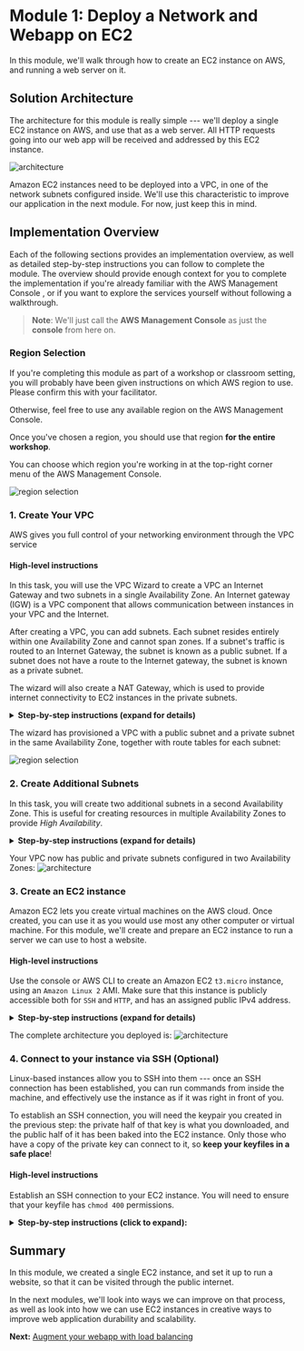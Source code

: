 
Module 1: Deploy a Network and Webapp on EC2
===

In this module, we'll walk through how to create an EC2 instance on AWS, 
and running a web server on it. 


## Solution Architecture

The architecture for this module is really simple --- we'll deploy a single EC2 instance
on AWS, and use that as a web server. All HTTP requests going into our web app will be
received and addressed by this EC2 instance.

![architecture](__assets/architecture.png)

Amazon EC2 instances need to be deployed into a VPC, in one of the network subnets 
configured inside. We'll use this characteristic to improve our application in the next module.
For now, just keep this in mind.

## Implementation Overview

Each of the following sections provides an implementation overview, as well as detailed
step-by-step instructions you can follow to complete the module. The overview should provide
enough context for you to complete the implementation if you're already familiar with
the AWS Management Console , or if you want to explore the services yourself
without following a walkthrough.

> **Note**: We'll just call the **AWS Management Console** as just the **console** from here on.

### Region Selection

If you're completing this module as part of a workshop or classroom setting, you will probably
have been given instructions on which AWS region to use. Please confirm this with your facilitator.

Otherwise, feel free to use any available region on the AWS Management Console.

Once you've chosen a region, you should use that region **for the entire workshop**. 

You can choose which region you're working in at the top-right corner menu of the AWS Management Console.

![region selection](__assets/region-selection.png)

### 1. Create Your VPC

AWS gives you full control of your networking environment through the VPC service

#### High-level instructions
In this task, you will use the VPC Wizard to create a VPC an Internet Gateway and two subnets in a single Availability Zone. An Internet gateway (IGW) is a VPC component that allows communication between instances in your VPC and the Internet.

After creating a VPC, you can add subnets. Each subnet resides entirely within one Availability Zone and cannot span zones. If a subnet's traffic is routed to an Internet Gateway, the subnet is known as a public subnet. If a subnet does not have a route to the Internet gateway, the subnet is known as a private subnet.

The wizard will also create a NAT Gateway, which is used to provide internet connectivity to EC2 instances in the private subnets.


<details>
  <summary><strong>Step-by-step instructions (expand for details)</strong></summary>
  <p>
    
  1. In the AWS Management Console, on the ***Services** menu, click **VPC**.
  2. Click **Launch VPC Wizard**
  3. In the left navigation pane, click **VPC with Public and Private Subnets** (the second option).
  4. Click Select then configure:
      - **VPC name**: `Lab VPC`
      - **Availability Zone**: Select the *first* Availability Zone
      - **Public subnet name**: `Public Subnet 1`
      - **Availability Zone**: Select the *first* Availability Zone (the same as used above)
      - **Private subnet name**: `Private Subnet 1`
      - **Elastic IP Allocation ID**: Click in the box and select the displayed IP address
  5. Click **Create VPC**


  </p>
</details>

The wizard has provisioned a VPC with a public subnet and a private subnet in the same Availability Zone, together with route tables for each subnet:

![region selection](__assets/task1.png)

### 2. Create Additional Subnets

In this task, you will create two additional subnets in a second Availability Zone. This is useful for creating resources in multiple Availability Zones to provide _High Availability_.

<details>
  <summary><strong>Step-by-step instructions (expand for details)</strong></summary>
  <p>

1. In the left navigation pane, click **Subnets**.

    First, you will create a second Public Subnet.

2. Click **Create subnet** then configure:

    - **Name tag:** `Public Subnet 2`
    - **VPC:** _Lab VPC_
    - **Availability Zone:** Select the *second* Availability Zone
    - **IPv4 CIDR block:** `10.0.2.0/24`

    The subnet will have all IP addresses starting with **10.0.2.x**.

3. Click **Create** then click **Close**

    You will now create a second Private Subnet.

4. Click **Create subnet** then configure:

    - **Name tag:** `Private Subnet 2`
    - **VPC:** _Lab VPC_
    - **Availability Zone:** Select the *second* Availability Zone
    - **CIDR block:** `10.0.3.0/24`

    The subnet will have all IP addresses starting with **10.0.3.x**.

5. Click **Create** then click **Close**

    You will now configure the Private Subnets to route internet-bound traffic to the NAT Gateway so that resources in the Private Subnet are able to connect to the Internet, while still keeping the resources private. This is done by configuring a _Route Table_.

    A *route table* contains a set of rules, called *routes*, that are used to determine where network traffic is directed. Each subnet in a VPC must be associated with a route table; the route table controls routing for the subnet.

6. In the left navigation pane, click **Route Tables**.

7. Select the route table with **Main = Yes** and **VPC = Lab VPC**. (Expand the _VPC ID_ column if necessary to view the VPC name.)

8. In the lower pane, click the **Routes** tab.

    Note that **Destination 0.0.0.0/0** is set to **Target nat-xxxxxxxx**. This means that traffic destined for the internet (0.0.0.0/0) will be sent to the NAT Gateway. The NAT Gateway will then forward the traffic to the internet.

    This route table is therefore being used to route traffic from Private Subnets. You will now add a name to the Route Table to make this easier to recognize in future.

9. In the **Name** column for this route table, click the pencil then type `Private Route Table` and click the check mark

10. In the lower pane, click the **Subnet Associations** tab.

    You will now associate this route table to the Private Subnets.

11. Click **Edit subnet associations**

12. Select both **Private Subnet 1** and **Private Subnet 2**.

     You can expand the _Subnet ID_ column to view the Subnet names.

13. Click **Save**

    You will now configure the Route Table that is used by the Public Subnets.

14. Select = the route table with **Main = No** and **VPC = Lab VPC** (and deselect any other subnets).

15. In the **Name** column for this route table, click the pencil then type `Public Route Table`, and tick the check mark

16. In the lower pane, click the **Routes** tab.

    Note that **Destination 0.0.0.0/0** is set to **Target igw-xxxxxxxx**, which is the Internet Gateway. This means that internet-bound traffic will be sent straight to the internet via the Internet Gateway.

    You will now associate this route table to the Public Subnets.

17. Click the **Subnet Associations** tab.

18. Click **Edit subnet associations**

19. Select both **Public Subnet 1** and **Public Subnet 2**.

20. Click **Save**


  </p>
</details>

Your VPC now has public and private subnets configured in two Availability Zones:
![architecture](__assets/task2.png)


### 3. Create an EC2 instance

Amazon EC2 lets you create virtual machines on the AWS cloud. Once created, you can use
it as you would use most any other computer or virtual machine. For this module,
we'll create and prepare an EC2 instance to run a server we can use to host a website.

#### High-level instructions

Use the console or AWS CLI to create an Amazon EC2 `t3.micro` instance, using an `Amazon Linux 2` AMI.
Make sure that this instance is publicly accessible both for `SSH` and `HTTP`, and has an assigned public IPv4 address.

<details>
  <summary><strong>Step-by-step instructions (expand for details)</strong></summary>
  <p>
    
  1. In the console, choose **Services** at the top-left menu, and choose **EC2** under Compute.
    
  2. Click the *Launch Instance** button. This will start a step-by-step wizard for creating a new EC2 instance.
  3. In the `Step 1` screen: select an **Amazon Linux 2** AMI. 
  4. In the `Step 2` screen: select a `t3.micro` instance. 
  5. In the `Step 3` screen: all the default values should be OK, however, confirm that the following configuration is set:
     1. For `Network`, the default VPC is selected.
     2. For `Auto-assign public IP`, make sure this is enabled.
     3. Expand advanced details, and in the Userdata section, pase the following text:
     ```bash
     #!/bin/bash
     # Install Apache Web Server and PHP
     yum install -y httpd mysql php
     # Download Lab files
     wget https://us-west-2-tcprod.s3.amazonaws.com/courses/ILT-TF-100-TECESS/v4.6.8/lab-1-build-a-web-server/scripts/lab-app.zip
     unzip lab-app.zip -d /var/www/html/
     # Turn on web server
     chkconfig httpd on
     service httpd start
     ```
  6. In the `Step 4` screen: specify `10 GB` for the root volume.
  7. In the `Step 5` screen: add a **Name** to your instance.

  > **Note**: in a classroom setting, this will help identify your instance from others doing the same workshop.

  8. In the `Step 6` screen:
     1. Opt to create a new security group. **Important**: give your security group a unique name you'll remember.
     2. Add rules to allow `SSH` and `HTTP` from **anywhere** to your security group.
     3. Click **Next**.

  9. In the `Step 7` screen: confirm all your settings.
  10. A dialog box should appear. Opt to **create a new keypair**. Give your keypair a name, a download it to your machine. Take note of where you saved it.
  11. Click **Launch instance**.

  Your instance should be visible from the dashboard immediately, and will be ready for use in about 30 seconds.
  </p>
</details>

The complete architecture you deployed is:
![architecture](__assets/architecture.png)

### 4. Connect to your instance via SSH (Optional)

Linux-based instances allow you to SSH into them --- once an SSH connection has been established,
you can run commands from inside the machine, and effectively use the instance as if
it was right in front of you.

To establish an SSH connection, you will need the keypair you created in the previous step:
the private half of that key is what you downloaded, and the public half of it has been
baked into the EC2 instance. Only those who have a copy of the private key can connect
to it, so **keep your keyfiles in a safe place**!

#### High-level instructions

Establish an SSH connection to your EC2 instance. You will need to ensure that your keyfile
has `chmod 400` permissions.

<details>
  <summary><strong>Step-by-step instructions (click to expand):</strong></summary>
  <p>
    
  1. Locate the keyfile you downloaded in your computer. Optionally make sure it's in a directory that you can access easily.
    
  2. In your terminal, run `chmod 400 [keyfile]`, where `[keyfile]` is the path to your keyfile `PEM` file.
     Your EC2 instance will reject connections if it detects that your keyfile is too open to the world.

  ```
  e.g.

  chmod 400 ~/keys/my-keyfile.pem
  ```

  3. Locate your EC2 instance's **public IPv4 address** in your EC2 dashboard. It should be in the **Desription** tab when selected.
  4. To establish an SSH connection, run `ssh -i [your keyfile] ubuntu@[public IPv4 address]`.
     Substitute the appropriate values for `[your keyfile]` and `[public IPv4 address]`.

  ```
  e.g.

  ssh -i ~/keys/my-keyfile.pem ubuntu@127.0.0.1
  ```
  5. You should see a welcome message if an SSH connection has been successfully established.
  
  6. Type `ss -ant` as confirm that your instance is listening on port 80.
  </p>
</details>

## Summary

In this module, we created a single EC2 instance, and set it up to run a website, so that it can be
visited through the public internet.

In the next modules, we'll look into ways we can improve on that process, as well as look into how we
can use EC2 instances in creative ways to improve web application durability and scalability.


**Next:** [Augment your webapp with load balancing](team-siklab/workshop-simple-webapp/tree/module-02)
